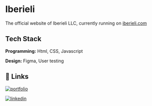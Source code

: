 
# Iberieli

The official website of Iberieli LLC, currently running on [iberieli.com](https://iberieli.com)




## Tech Stack

**Programming:** Html, CSS, Javascript

**Design:** Figma, User testing
## 🔗 Links
[![portfolio](https://img.shields.io/badge/my_portfolio-000?style=for-the-badge&logo=ko-fi&logoColor=white)](https://topuportfolio.onrender.com/)

[![linkedin](https://img.shields.io/badge/linkedin-0A66C2?style=for-the-badge&logo=linkedin&logoColor=white)](https://www.linkedin.com/in/nikoloz-topuridze-258676270/)

